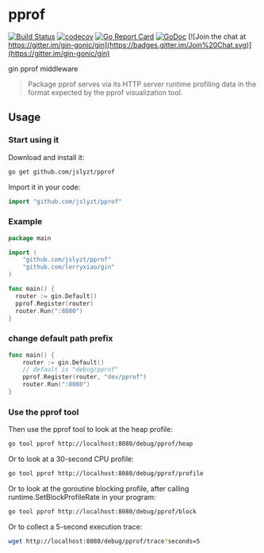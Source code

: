 # pprof

[![Build Status](https://travis-ci.org/gin-contrib/pprof.svg)](https://travis-ci.org/gin-contrib/pprof)
[![codecov](https://codecov.io/gh/gin-contrib/pprof/branch/master/graph/badge.svg)](https://codecov.io/gh/gin-contrib/pprof)
[![Go Report Card](https://goreportcard.com/badge/github.com/jslyzt/pprof)](https://goreportcard.com/report/github.com/jslyzt/pprof)
[![GoDoc](https://godoc.org/github.com/jslyzt/pprof?status.svg)](https://godoc.org/github.com/jslyzt/pprof)
[![Join the chat at https://gitter.im/gin-gonic/gin](https://badges.gitter.im/Join%20Chat.svg)](https://gitter.im/gin-gonic/gin)

gin pprof middleware

> Package pprof serves via its HTTP server runtime profiling data in the format expected by the pprof visualization tool.

## Usage

### Start using it

Download and install it:

```bash
go get github.com/jslyzt/pprof
```

Import it in your code:

```go
import "github.com/jslyzt/pprof"
```

### Example

```go
package main

import (
	"github.com/jslyzt/pprof"
	"github.com/lerryxiao/gin"
)

func main() {
  router := gin.Default()
  pprof.Register(router)
  router.Run(":8080")
}
```

### change default path prefix

```go
func main() {
	router := gin.Default()
	// default is "debug/pprof"
	pprof.Register(router, "dev/pprof")
	router.Run(":8080")
}
```

### Use the pprof tool

Then use the pprof tool to look at the heap profile:

```bash
go tool pprof http://localhost:8080/debug/pprof/heap
```

Or to look at a 30-second CPU profile:

```bash
go tool pprof http://localhost:8080/debug/pprof/profile
```

Or to look at the goroutine blocking profile, after calling runtime.SetBlockProfileRate in your program:

```bash
go tool pprof http://localhost:8080/debug/pprof/block
```

Or to collect a 5-second execution trace:

```bash
wget http://localhost:8080/debug/pprof/trace?seconds=5
```
